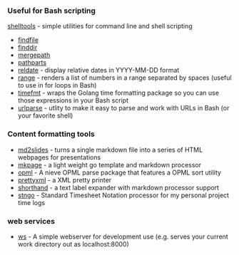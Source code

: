 
### Useful for Bash scripting

[shelltools](/shelltools/) - simple utilities for command line and shell scripting

+ [findfile](/shelltools/findfile.html)
+ [finddir](/shelltools/finddir.html)
+ [mergepath](/shelltools/mergepath.html)
+ [pathparts](/shelltools/pathparts.html)
+ [reldate](/shelltools/reldate.html) - display relative dates in YYYY-MM-DD format
+ [range](/shelltools/range.html) - renders a list of numbers in a range separated by spaces (useful to use in for loops in Bash)
+ [timefmt](/shelltools/timefmt.html) - wraps the Golang time formatting package so you can use those expressions in your Bash script
+ [urlparse](/shelltools/urlparse) - utlity to make it easy to parse and work with URLs in Bash (or your favorite shell)

### Content formatting tools

+ [md2slides](https://rsdoiel.github.io/md2slides) - turns a single markdown file into a series of HTML webpages for presentations
+ [mkpage](https://rsdoiel.github.io/mkpage) - a light weight go template and markdown processor
+ [opml](https://rsdoiel.github.io/opml) - A nieve OPML parse package that features a OPML sort utility
+ [prettyxml](https://rsdoiel.github.io/prettyxml) - a XML pretty printer
+ [shorthand](https://rsdoiel.github.io/shorthand) - a text label expander with markdown processor support
+ [stngo](https://rsdoiel.github.io/stngo) - Standard Timesheet Notation processor for my personal project time logs

### web services

+ [ws](https://rsdoiel.github.io/ws) - A simple webserver for development use (e.g. serves your current work directory out as localhost:8000)

